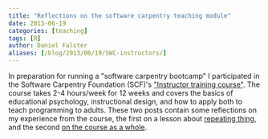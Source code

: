 ```yaml
---
title: "Reflections on the software carpentry teaching module"
date: 2013-06-19
categories: [teaching]
tags: [R]
author: Daniel Falster
aliases: [/blog/2013/06/19/SWC-instructors/]
---
```


In preparation for running a "software carpentry bootcamp" I participated in the Software Carpentry Foundation (SCF)'s ["Instructor training course"](http://software-carpentry.org/pages/join.html#instructors).  The course takes 2-4 hours/week for 12 weeks and covers the basics of educational psychology, instructional design, and how to apply both to teach programming to adults. These two posts contain some reflections on my experience from the course, the first on a lesson about [repeating thing](http://teaching.software-carpentry.org/2013/06/reflections-repeating-things/), and the second [on the course as a whole](http://swcarpentry.github.io/training-course/2013/06/reflections-on-the-software-carpentry-teaching-module/).
